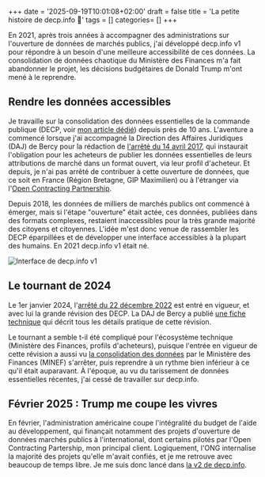 +++
date = '2025-09-19T10:01:08+02:00'
draft = false
title = 'La petite histoire de decp.info 📖'
tags = []
categories= []
+++

En 2021, après trois années à accompagner des administrations sur l'ouverture de données de marchés publics, j'ai développé decp.info v1 pour répondre à un besoin d'une meilleure accessibilité de ces données. La consolidation de données chaotique du Ministère des Finances m'a fait abandonner le projet, les décisions budgétaires de Donald Trump m'ont mené à le reprendre.

<!--more-->

## Rendre les données accessibles

Je travaille sur la consolidation des données essentielles de la commande publique (DECP, voir [mon article dédié](/posts/2025-09-15-les-decp/)) depuis près de 10 ans. L'aventure
a commencé lorsque j'ai accompagné la Direction des Affaires Juridiques (DAJ) de Bercy pour la rédaction de [l'arrêté du
14 avril 2017](https://www.legifrance.gouv.fr/jorf/id/JORFTEXT000034492587), qui instaurait l'obligation pour les acheteurs de publier les données essentielles de leurs attributions de marché dans un format ouvert, via leur profil d'acheteur. Et depuis, je n'ai pas arrêté de contribuer à cette ouverture de données, que ce soit en France (Région Bretagne, GIP Maximilien) ou à l'étranger via l'[Open Contracting Partnership](https://open-contracting.org).

Depuis 2018, les données de milliers de marchés publics ont commencé à émerger, mais si l'étape "ouverture" était actée,
ces données, publiées dans des formats complexes, restaient inaccessibles pour la très grande majorité des citoyens et citoyennes. L'idée m'est donc venue de rassembler les DECP éparpillées et de développer une interface accessibles à la plupart des humains. En 2021 decp.info v1 était né.

![Interface de decp.info v1](/images/decp.info.png)

## Le tournant de 2024

Le 1er janvier 2024, l'[arrêté du 22 décembre 2022](https://www.legifrance.gouv.fr/jorf/id/JORFTEXT000046850496) est entré en vigueur, et avec lui la grande révision des DECP. La DAJ de Bercy a publié [une fiche technique](https://www.economie.gouv.fr/files/files/directions_services/daj/media-document/FT_publication_donnees_essentielles_commande_publique%20v.PH%2020250804.pdf?v=1754395524) qui décrit tous les détails pratique de cette révision.

Le tournant a semble t-il été compliqué pour l'écosystème technique (Ministère des Finances, profils d'acheteurs), puisque l'entrée en vigueur de cette révision a aussi vu [la consolidation des données](https://www.data.gouv.fr/datasets/donnees-essentielles-de-la-commande-publique-fichiers-consolides) par le Ministère des Finances (MINEF) s'arrêter, puis reprendre à un rythme bien inférieur à ce qu'il était auparavant. À l'époque, au vu du tarissement de données essentielles récentes, j'ai cessé de travailler sur decp.info.

## Février 2025 : Trump me coupe les vivres

En février, l'administration américaine coupe l'intégralité du budget de l'aide au développement, qui finançait notamment des projets d'ouverture de données marchés publics à l'international, dont certains pilotés par l'Open Contracting Partership, mon principal client. Logiquement, l'ONG internalise la majorité des projets qu'elle m'avait confiés, et je me retrouve avec beaucoup de temps libre. Je me suis donc lancé dans [la v2 de decp.info](/posts/2025-09-20-sortie-de-decp.info-v2/).

